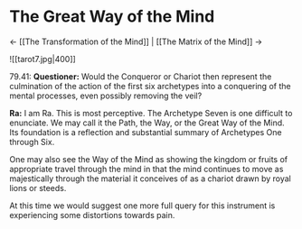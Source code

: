 # The Great Way of the Mind
<- [[The Transformation of the Mind]] | [[The Matrix of the Mind]] ->

![[tarot7.jpg|400]]

79.41: **Questioner:** Would the Conqueror or Chariot then represent the culmination of the action of the first six archetypes into a conquering of the mental processes, even possibly removing the veil?

**Ra:** I am Ra. This is most perceptive. The Archetype Seven is one difficult to enunciate. We may call it the Path, the Way, or the Great Way of the Mind. Its foundation is a reflection and substantial summary of Archetypes One through Six.  
  
One may also see the Way of the Mind as showing the kingdom or fruits of appropriate travel through the mind in that the mind continues to move as majestically through the material it conceives of as a chariot drawn by royal lions or steeds.  
  
At this time we would suggest one more full query for this instrument is experiencing some distortions towards pain.